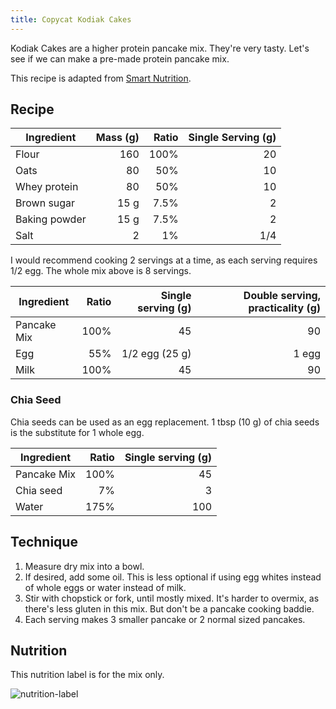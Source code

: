 ```yaml
---
title: Copycat Kodiak Cakes
---
```


Kodiak Cakes are a higher protein pancake mix.
They're very tasty.
Let's see if we can make a pre-made protein pancake mix.

This recipe is adapted from [Smart Nutrition][1].

[1]: https://www.smartnutrition.ca/recipes/high-protein-pancakes-diy-power-cakes-mix/#tasty-recipes-9265

## Recipe

Ingredient | Mass (g) | Ratio | Single Serving (g)
-|-:|-: |-:
Flour | 160 | 100% | 20
Oats | 80 | 50% | 10
Whey protein | 80 | 50% | 10
Brown sugar |  15 g | 7.5% | 2
Baking powder | 15 g | 7.5% | 2
Salt | 2 | 1% | 1/4

I would recommend cooking 2 servings at a time, as each serving requires 1/2 egg.
The whole mix above is 8 servings.

Ingredient | Ratio | Single serving (g) | Double serving, practicality (g)
-|-:|-:|-:
Pancake Mix | 100% | 45 | 90
Egg | 55% | 1/2 egg (25 g) | 1 egg
Milk | 100% | 45 | 90

### Chia Seed

Chia seeds can be used as an egg replacement.
1 tbsp (10 g) of chia seeds is the substitute for 1 whole egg.

Ingredient | Ratio | Single serving (g)
-|-:|-:
Pancake Mix | 100% | 45
Chia seed | 7% | 3
Water | 175% | 100

## Technique

1. Measure dry mix into a bowl.
1. If desired, add some oil.
  This is less optional if using egg whites instead of whole eggs or water instead of milk.
1. Stir with chopstick or fork, until mostly mixed.
  It's harder to overmix, as there's less gluten in this mix.
  But don't be a pancake cooking baddie.
1. Each serving makes 3 smaller pancake or 2 normal sized pancakes.

## Nutrition

This nutrition label is for the mix only.

![nutrition-label](https://www.verywellfit.com/thmb/z17EBXKHjVOeRaT6oPlyhXrDp0M=/1000x0/Nutrition-Label-Embed-679931546-24fa449aec28436cb863b4f7ddb13e6c.png)
